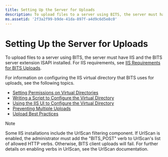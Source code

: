 ```yaml
---
title: Setting Up the Server for Uploads
description: To upload files to a server using BITS, the server must have IIS and the BITS server extension ISAPI installed. For IIS requirements, see IIS Requirements for BITS Uploads.
ms.assetid: '2f3a2f99-b9de-41da-897f-a4d9c6d5e8c0'
---
```


# Setting Up the Server for Uploads

To upload files to a server using BITS, the server must have IIS and the BITS server extension ISAPI installed. For IIS requirements, see [IIS Requirements for BITS Uploads](iis-requirements-for-bits-uploads.md).

For information on configuring the IIS virtual directory that BITS uses for uploads, see the following topics.

-   [Setting Permissions on Virtual Directories](setting-permissions-on-virtual-directories.md)
-   [Writing a Script to Configure the Virtual Directory](writing-a-script-to-configure-the-virtual-directory.md)
-   [Using the IIS UI to Configure the Virtual Directory](using-the-iis-ui-to-configure-the-virtual-directory.md)
-   [Preventing Multiple Uploads](preventing-multiple-uploads.md)
-   [Upload Best Practices](upload-best-practices.md)

> [!Note]  
> Some IIS installations include the UrlScan filtering component. If UrlScan is enabled, the administrator must add the "BITS\_POST" verb to UrlScan's list of allowed HTTP verbs. Otherwise, BITS client uploads will fail. For further details on enabling verbs in UrlScan, see the UrlScan documentation.

 

 

 




